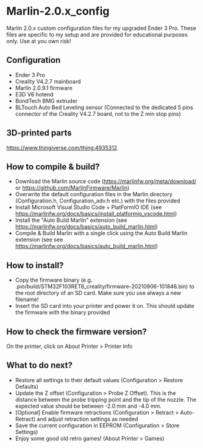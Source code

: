 # Marlin-2.0.x_config

Marlin 2.0.x custom configuration files for my upgraded Ender 3 Pro.
These files are specific to my setup and are provided for educational purposes only.
Use at you own risk!

## Configuration
* Ender 3 Pro
* Creality V4.2.7 mainboard
* Marlin 2.0.9.1 firmware
* E3D V6 hotend
* BondTech BMG extruder
* BLTouch Auto Bed Leveling sensor (Connected to the dedicated 5 pins connector of the Creality V4.2.7 board, not to the Z min stop pins)

## 3D-printed parts
https://www.thingiverse.com/thing:4935312

## How to compile & build?
* Download the Marlin source code (https://marlinfw.org/meta/download/ or https://github.com/MarlinFirmware/Marlin)
* Overwrite the default configuration files in the Marlin directory (Configuration.h, Configuration_adv.h etc.) with the files provided
* Install Microsoft Visual Studio Code + PlatFormIO IDE (see https://marlinfw.org/docs/basics/install_platformio_vscode.html)
* Install the "Auto Build Marlin" extension (see https://marlinfw.org/docs/basics/auto_build_marlin.html)
* Compile & Build Marlin with a single click using the Auto Build Marlin extension (see see https://marlinfw.org/docs/basics/auto_build_marlin.html)

## How to install?
* Copy the firmware binary (e.g. .pio/build/STM32F103RET6_creality/firmware-20210906-101846.bin) to the root directory of an SD card. Make sure you use always a new filename!
* Insert the SD card into your printer and power it on. This should update the firmware with the binary provided

## How to check the firmware version?
On the printer, click on About Printer > Printer Info

## What to do next?
* Restore all settings to their default values (Configuration > Restore Defaults)
* Update the Z offset (Configuration > Probe Z Offset). This is the distance between the probe tripping point and the tip of the nozzle. The expected value should be between -2.0 mm and -4.0 mm.
* [Optional] Enable firmware retractions (Configuration > Retract > Auto-Retract) and adjust retraction settings as needed
* Save the current configuration in EEPROM (Configuration > Store Settings)
* Enjoy some good old retro games! (About Printer > Games)



 





